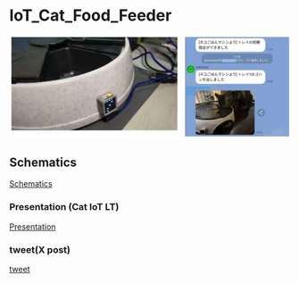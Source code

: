 # IoT_Cat_Food_Feeder

![](img/image1.png)

## Schematics
[Schematics](img/modified_schematics.png)

### Presentation (Cat IoT LT)
[Presentation](https://speakerdeck.com/tomorrow56/cat-iotlt-connect-the-cat-feeder-to-internet)


### tweet(X post)
[tweet](https://twitter.com/tomorrow56/status/1571420604578013184)
